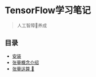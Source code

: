 # TensorFlow学习笔记
> 人工智障🤪养成
## 目录
+ [安装](docs/安装TensorFlow2.md)
+ [张量概念介绍](concept/tensor_concept.ipynb)
+ [张量运算 👷](concept/tensor_concept.ipynb)


